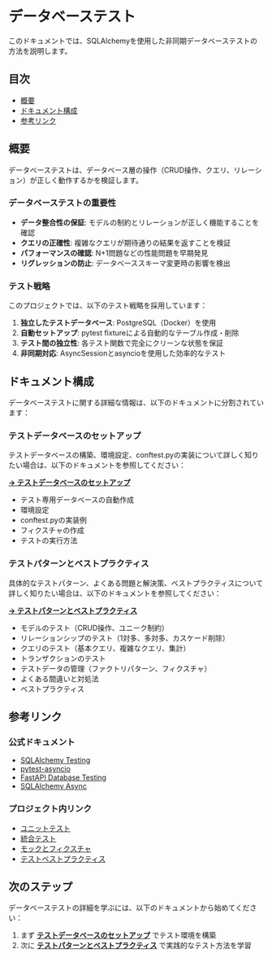 # データベーステスト

このドキュメントでは、SQLAlchemyを使用した非同期データベーステストの方法を説明します。

## 目次

- [概要](#概要)
- [ドキュメント構成](#ドキュメント構成)
- [参考リンク](#参考リンク)

## 概要

データベーステストは、データベース層の操作（CRUD操作、クエリ、リレーション）が正しく動作するかを検証します。

### データベーステストの重要性

- **データ整合性の保証**: モデルの制約とリレーションが正しく機能することを確認
- **クエリの正確性**: 複雑なクエリが期待通りの結果を返すことを検証
- **パフォーマンスの確認**: N+1問題などの性能問題を早期発見
- **リグレッションの防止**: データベーススキーマ変更時の影響を検出

### テスト戦略

このプロジェクトでは、以下のテスト戦略を採用しています：

1. **独立したテストデータベース**: PostgreSQL（Docker）を使用
2. **自動セットアップ**: pytest fixtureによる自動的なテーブル作成・削除
3. **テスト間の独立性**: 各テスト関数で完全にクリーンな状態を保証
4. **非同期対応**: AsyncSessionとasyncioを使用した効率的なテスト

## ドキュメント構成

データベーステストに関する詳細な情報は、以下のドキュメントに分割されています：

### テストデータベースのセットアップ

テストデータベースの構築、環境設定、conftest.pyの実装について詳しく知りたい場合は、以下のドキュメントを参照してください：

**[→ テストデータベースのセットアップ](./04-database-testing-setup.md)**

- テスト専用データベースの自動作成
- 環境設定
- conftest.pyの実装例
- フィクスチャの作成
- テストの実行方法

### テストパターンとベストプラクティス

具体的なテストパターン、よくある問題と解決策、ベストプラクティスについて詳しく知りたい場合は、以下のドキュメントを参照してください：

**[→ テストパターンとベストプラクティス](./04-database-testing-patterns.md)**

- モデルのテスト（CRUD操作、ユニーク制約）
- リレーションシップのテスト（1対多、多対多、カスケード削除）
- クエリのテスト（基本クエリ、複雑なクエリ、集計）
- トランザクションのテスト
- テストデータの管理（ファクトリパターン、フィクスチャ）
- よくある間違いと対処法
- ベストプラクティス

## 参考リンク

### 公式ドキュメント

- [SQLAlchemy Testing](https://docs.sqlalchemy.org/en/20/orm/session_transaction.html#joining-a-session-into-an-external-transaction-such-as-for-test-suites)
- [pytest-asyncio](https://pytest-asyncio.readthedocs.io/)
- [FastAPI Database Testing](https://fastapi.tiangolo.com/advanced/testing-database/)
- [SQLAlchemy Async](https://docs.sqlalchemy.org/en/20/orm/extensions/asyncio.html)

### プロジェクト内リンク

- [ユニットテスト](./01-unit-testing.md)
- [統合テスト](./02-integration-testing.md)
- [モックとフィクスチャ](./05-mocks-fixtures.md)
- [テストベストプラクティス](./06-best-practices.md)

## 次のステップ

データベーステストの詳細を学ぶには、以下のドキュメントから始めてください：

1. まず **[テストデータベースのセットアップ](./04-database-testing-setup.md)** でテスト環境を構築
2. 次に **[テストパターンとベストプラクティス](./04-database-testing-patterns.md)** で実践的なテスト方法を学習
